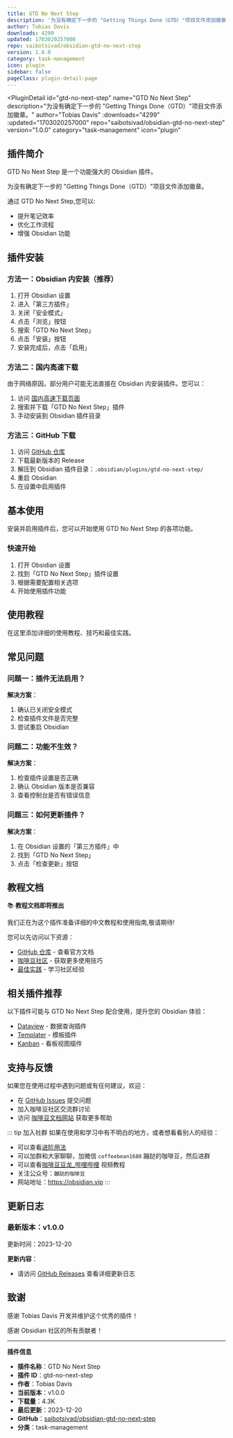 ```yaml
---
title: GTD No Next Step
description: '为没有确定下一步的 "Getting Things Done（GTD）"项目文件添加徽章。'
author: Tobias Davis
downloads: 4299
updated: 1703020257000
repo: saibotsivad/obsidian-gtd-no-next-step
version: 1.0.0
category: task-management
icon: plugin
sidebar: false
pageClass: plugin-detail-page
---
```


<PluginDetail
  id="gtd-no-next-step"
  name="GTD No Next Step"
  description="为没有确定下一步的 &quot;Getting Things Done（GTD）&quot;项目文件添加徽章。"
  author="Tobias Davis"
  :downloads="4299"
  :updated="1703020257000"
  repo="saibotsivad/obsidian-gtd-no-next-step"
  version="1.0.0"
  category="task-management"
  icon="plugin"
>

<!-- AUTO_GENERATED_START -->
## 插件简介

GTD No Next Step 是一个功能强大的 Obsidian 插件。

为没有确定下一步的 &quot;Getting Things Done（GTD）&quot;项目文件添加徽章。

通过 GTD No Next Step,您可以:

- 提升笔记效率
- 优化工作流程
- 增强 Obsidian 功能

<!-- AUTO_GENERATED_END -->

<!-- AUTO_GENERATED_START -->
## 插件安装

### 方法一：Obsidian 内安装（推荐）

1. 打开 Obsidian 设置
2. 进入「第三方插件」
3. 关闭「安全模式」
4. 点击「浏览」按钮
5. 搜索「GTD No Next Step」
6. 点击「安装」按钮
7. 安装完成后，点击「启用」

### 方法二：国内高速下载

由于网络原因，部分用户可能无法直接在 Obsidian 内安装插件。您可以：

1. 访问 [国内高速下载页面](/zh/documentation/obsidian-plugins-download.html)
2. 搜索并下载「GTD No Next Step」插件
3. 手动安装到 Obsidian 插件目录

### 方法三：GitHub 下载

1. 访问 [GitHub 仓库](https://github.com/saibotsivad/obsidian-gtd-no-next-step)
2. 下载最新版本的 Release
3. 解压到 Obsidian 插件目录：`.obsidian/plugins/gtd-no-next-step/`
4. 重启 Obsidian
5. 在设置中启用插件

## 基本使用

安装并启用插件后，您可以开始使用 GTD No Next Step 的各项功能。

### 快速开始

1. 打开 Obsidian 设置
2. 找到「GTD No Next Step」插件设置
3. 根据需要配置相关选项
4. 开始使用插件功能

<!-- AUTO_GENERATED_END -->

<!-- CUSTOM_CONTENT_START:tutorial -->
## 使用教程

在这里添加详细的使用教程、技巧和最佳实践。

<!-- CUSTOM_CONTENT_END:tutorial -->

<!-- SHARED_CONTENT_START -->
## 常见问题

### 问题一：插件无法启用？

**解决方案**：
1. 确认已关闭安全模式
2. 检查插件文件是否完整
3. 尝试重启 Obsidian

### 问题二：功能不生效？

**解决方案**：
1. 检查插件设置是否正确
2. 确认 Obsidian 版本是否兼容
3. 查看控制台是否有错误信息

### 问题三：如何更新插件？

**解决方案**：
1. 在 Obsidian 设置的「第三方插件」中
2. 找到「GTD No Next Step」
3. 点击「检查更新」按钮

## 教程文档

📚 **教程文档即将推出**

我们正在为这个插件准备详细的中文教程和使用指南,敬请期待!

您可以先访问以下资源：
- [GitHub 仓库](https://github.com/saibotsivad/obsidian-gtd-no-next-step) - 查看官方文档
- [咖啡豆社区](/zh/bases/) - 获取更多使用技巧
- [最佳实践](/zh/best-practices/) - 学习社区经验

## 相关插件推荐

以下插件可能与 GTD No Next Step 配合使用，提升您的 Obsidian 体验：

- [Dataview](/zh/plugins/dataview.html) - 数据查询插件
- [Templater](/zh/plugins/templater-obsidian.html) - 模板插件
- [Kanban](/zh/plugins/obsidian-kanban.html) - 看板视图插件

## 支持与反馈

如果您在使用过程中遇到问题或有任何建议，欢迎：

- 在 [GitHub Issues](https://github.com/saibotsivad/obsidian-gtd-no-next-step/issues) 提交问题
- 加入咖啡豆社区交流群讨论
- 访问 [咖啡豆文档网站](https://obsidian.vip) 获取更多帮助

::: tip 加入社群
如果在使用和学习中有不明白的地方，或者想看看别人的经验：
- 可以查看[进阶用法](/zh/advanced)
- 可以加群和大家聊聊，加微信 `coffeebean1688` 蹦跶的咖啡豆，然后进群
- 可以查看[咖啡豆豆龙_哔哩哔哩](https://space.bilibili.com/618777356) 视频教程
- 关注公众号：`蹦跶的咖啡豆`
- 网站地址：https://obsidian.vip
:::
<!-- SHARED_CONTENT_END -->

<!-- AUTO_GENERATED_START -->
## 更新日志

### 最新版本：v1.0.0

更新时间：2023-12-20

**更新内容**：
- 请访问 [GitHub Releases](https://github.com/saibotsivad/obsidian-gtd-no-next-step/releases) 查看详细更新日志

## 致谢

感谢 Tobias Davis 开发并维护这个优秀的插件！

感谢 Obsidian 社区的所有贡献者！

---

**插件信息**
- **插件名称**：GTD No Next Step
- **插件 ID**：gtd-no-next-step
- **作者**：Tobias Davis
- **当前版本**：v1.0.0
- **下载量**：4.3K
- **最后更新**：2023-12-20
- **GitHub**：[saibotsivad/obsidian-gtd-no-next-step](https://github.com/saibotsivad/obsidian-gtd-no-next-step)
- **分类**：task-management
<!-- AUTO_GENERATED_END -->

</PluginDetail>


